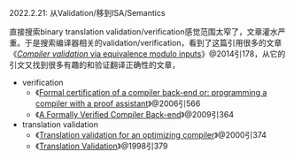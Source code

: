 2022.2.21: 从Validation/移到ISA/Semantics

直接搜索binary translation validation/verification感觉范围太窄了，文章灌水严重。于是搜索编译器相关的validation/verification，看到了这篇引用很多的文章《[*Compiler* *validation* via equivalence modulo inputs](https://www.semanticscholar.org/paper/Compiler-validation-via-equivalence-modulo-inputs-Le-Afshari/79bbd54d5bdfd20980e5f9a65480f5e127fc1221)》@2014引178，从它的引文又找到很多有趣的和验证翻译正确性的文章，

* verification
  * 《[Formal certification of a compiler back-end or: programming a compiler with a proof assistant](https://www.semanticscholar.org/paper/Formal-certification-of-a-compiler-back-end-or%3A-a-a-Leroy/3369e43abcb499eea4d208f2239df00551b8d2dd)》@2006引566
  * 《[A Formally Verified Compiler Back-end](https://www.semanticscholar.org/paper/A-Formally-Verified-Compiler-Back-end-Leroy/cf38e244e4f6ff4f31ab46f002fb2869e215ca15)》@2009引364
* translation validation
  * 《[Translation validation for an optimizing compiler](https://www.semanticscholar.org/paper/Translation-validation-for-an-optimizing-compiler-Necula/011f7da0095ac8c0d4477eeda2728e5f80a35767)》@2000引374
  * 《[Translation Validation](https://www.semanticscholar.org/paper/Translation-Validation-Pnueli-Siegel/d8b4164fef65ffc7082a3c95b0a706e5c3aa38f9)》@1998引379